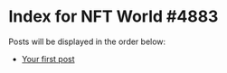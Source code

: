 # Index for NFT World #4883
Posts will be displayed in the order below:

- [Your first post](./001-first.md)

